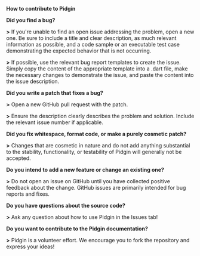 **How to contribute to Pidgin**

**Did you find a bug?**

**>** If you're unable to find an open issue addressing the problem, open a new one. Be sure to include a title and clear description, as much relevant information as possible, and a code sample or an executable test case demonstrating the expected behavior that is not occurring.

**>** If possible, use the relevant bug report templates to create the issue. Simply copy the content of the appropriate template into a .dart file, make the necessary changes to demonstrate the issue, and paste the content into the issue description.

**Did you write a patch that fixes a bug?**

**>** Open a new GitHub pull request with the patch.

**>** Ensure the description clearly describes the problem and solution. Include the relevant issue number if applicable.

**Did you fix whitespace, format code, or make a purely cosmetic patch?**

**>** Changes that are cosmetic in nature and do not add anything substantial to the stability, functionality, or testability of Pidgin will generally not be accepted.

**Do you intend to add a new feature or change an existing one?**

**>** Do not open an issue on GitHub until you have collected positive feedback about the change. GitHub issues are primarily intended for bug reports and fixes.

**Do you have questions about the source code?**

**>** Ask any question about how to use Pidgin in the Issues tab!

**Do you want to contribute to the Pidgin documentation?**

**>** Pidgin is a volunteer effort. We encourage you to fork the repository and express your ideas!

